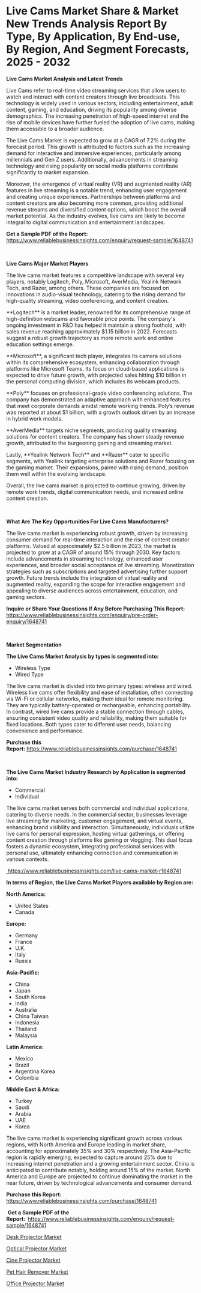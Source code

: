 <p><h1>Live Cams Market Share & Market New Trends Analysis Report By Type, By Application, By End-use, By Region, And Segment Forecasts, 2025 - 2032</h1></p><p><strong>Live Cams Market Analysis and Latest Trends</strong></p>
<p><p>Live Cams refer to real-time video streaming services that allow users to watch and interact with content creators through live broadcasts. This technology is widely used in various sectors, including entertainment, adult content, gaming, and education, driving its popularity among diverse demographics. The increasing penetration of high-speed internet and the rise of mobile devices have further fueled the adoption of live cams, making them accessible to a broader audience.</p><p>The Live Cams Market is expected to grow at a CAGR of 7.2% during the forecast period. This growth is attributed to factors such as the increasing demand for interactive and immersive experiences, particularly among millennials and Gen Z users. Additionally, advancements in streaming technology and rising popularity on social media platforms contribute significantly to market expansion. </p><p>Moreover, the emergence of virtual reality (VR) and augmented reality (AR) features in live streaming is a notable trend, enhancing user engagement and creating unique experiences. Partnerships between platforms and content creators are also becoming more common, providing additional revenue streams and diversified content options, which boost the overall market potential. As the industry evolves, live cams are likely to become integral to digital communication and entertainment landscapes.</p></p>
<p><strong>Get a Sample PDF of the Report:&nbsp;</strong> <a href="https://www.reliablebusinessinsights.com/enquiry/request-sample/1648741?utm_campaign=1877&utm_medium=2&utm_source=Github&utm_content=ia&utm_term=04042025&utm_id=live-cams">https://www.reliablebusinessinsights.com/enquiry/request-sample/1648741</a></p>
<p>&nbsp;</p>
<p><strong>Live Cams Major Market Players</strong></p>
<p><p>The live cams market features a competitive landscape with several key players, notably Logitech, Poly, Microsoft, AverMedia, Yealink Network Tech, and Razer, among others. These companies are focused on innovations in audio-visual technology, catering to the rising demand for high-quality streaming, video conferencing, and content creation.</p><p>**Logitech** is a market leader, renowned for its comprehensive range of high-definition webcams and favorable price points. The company's ongoing investment in R&D has helped it maintain a strong foothold, with sales revenue reaching approximately $1.15 billion in 2022. Forecasts suggest a robust growth trajectory as more remote work and online education settings emerge.</p><p>**Microsoft**, a significant tech player, integrates its camera solutions within its comprehensive ecosystem, enhancing collaboration through platforms like Microsoft Teams. Its focus on cloud-based applications is expected to drive future growth, with projected sales hitting $10 billion in the personal computing division, which includes its webcam products.</p><p>**Poly** focuses on professional-grade video conferencing solutions. The company has demonstrated an adaptive approach with enhanced features that meet corporate demands amidst remote working trends. Poly’s revenue was reported at about $1 billion, with a growth outlook driven by an increase in hybrid work models.</p><p>**AverMedia** targets niche segments, producing quality streaming solutions for content creators. The company has shown steady revenue growth, attributed to the burgeoning gaming and streaming market.</p><p>Lastly, **Yealink Network Tech** and **Razer** cater to specific segments, with Yealink targeting enterprise solutions and Razer focusing on the gaming market. Their expansions, paired with rising demand, position them well within the evolving landscape.</p><p>Overall, the live cams market is projected to continue growing, driven by remote work trends, digital communication needs, and increased online content creation.</p></p>
<p>&nbsp;</p>
<p><strong>What Are The Key Opportunities For Live Cams Manufacturers?</strong></p>
<p><p>The live cams market is experiencing robust growth, driven by increasing consumer demand for real-time interaction and the rise of content creator platforms. Valued at approximately $2.5 billion in 2023, the market is projected to grow at a CAGR of around 15% through 2030. Key factors include advancements in streaming technology, enhanced user experiences, and broader social acceptance of live streaming. Monetization strategies such as subscriptions and targeted advertising further support growth. Future trends include the integration of virtual reality and augmented reality, expanding the scope for interactive engagement and appealing to diverse audiences across entertainment, education, and gaming sectors.</p></p>
<p><strong>Inquire or Share Your Questions If Any Before Purchasing This Report:</strong> <a href="https://www.reliablebusinessinsights.com/enquiry/pre-order-enquiry/1648741?utm_campaign=1877&utm_medium=2&utm_source=Github&utm_content=ia&utm_term=04042025&utm_id=live-cams">https://www.reliablebusinessinsights.com/enquiry/pre-order-enquiry/1648741</a></p>
<p>&nbsp;</p>
<p><strong>Market Segmentation</strong></p>
<p><strong>The Live Cams Market Analysis by types is segmented into:</strong></p>
<p><ul><li>Wireless Type</li><li>Wired Type</li></ul></p>
<p><p>The live cams market is divided into two primary types: wireless and wired. Wireless live cams offer flexibility and ease of installation, often connecting via Wi-Fi or cellular networks, making them ideal for remote monitoring. They are typically battery-operated or rechargeable, enhancing portability. In contrast, wired live cams provide a stable connection through cables, ensuring consistent video quality and reliability, making them suitable for fixed locations. Both types cater to different user needs, balancing convenience and performance.</p></p>
<p><strong>Purchase this Report:&nbsp;</strong><a href="https://www.reliablebusinessinsights.com/purchase/1648741?utm_campaign=1877&utm_medium=2&utm_source=Github&utm_content=ia&utm_term=04042025&utm_id=live-cams">https://www.reliablebusinessinsights.com/purchase/1648741</a></p>
<p>&nbsp;</p>
<p><strong>The Live Cams Market Industry Research by Application is segmented into:</strong></p>
<p><ul><li>Commercial</li><li>Individual</li></ul></p>
<p><p>The live cams market serves both commercial and individual applications, catering to diverse needs. In the commercial sector, businesses leverage live streaming for marketing, customer engagement, and virtual events, enhancing brand visibility and interaction. Simultaneously, individuals utilize live cams for personal expression, hosting virtual gatherings, or offering content creation through platforms like gaming or vlogging. This dual focus fosters a dynamic ecosystem, integrating professional services with personal use, ultimately enhancing connection and communication in various contexts.</p></p>
<p><a href="https://www.reliablebusinessinsights.com/live-cams-market-r1648741?utm_campaign=1877&utm_medium=2&utm_source=Github&utm_content=ia&utm_term=04042025&utm_id=live-cams">&nbsp;https://www.reliablebusinessinsights.com/live-cams-market-r1648741</a></p>
<p><strong>In terms of Region, the Live Cams Market Players available by Region are:</strong></p>
<p>
    <p> <strong> North America: </strong>
        <ul>
            <li>United States</li>
            <li>Canada</li>
        </ul>
        </p> 
    <p> <strong> Europe: </strong>
        <ul>
            <li>Germany</li>
            <li>France</li>
            <li>U.K.</li>
            <li>Italy</li>
            <li>Russia</li>
        </ul>
        </p> 
    <p> <strong> Asia-Pacific: </strong>
        <ul>
            <li>China</li>
            <li>Japan</li>
            <li>South Korea</li>
            <li>India</li>
            <li>Australia</li>
            <li>China Taiwan</li>
            <li>Indonesia</li>
            <li>Thailand</li>
            <li>Malaysia</li>
        </ul>
        </p> 
    <p> <strong> Latin America: </strong>
        <ul>
            <li>Mexico</li>
            <li>Brazil</li>
            <li>Argentina Korea</li>
            <li>Colombia</li>
        </ul>
        </p> 
    <p> <strong> Middle East & Africa: </strong>
        <ul>
            <li>Turkey</li>
            <li>Saudi</li>
            <li>Arabia</li>
            <li>UAE</li>
            <li>Korea</li>
        </ul>
    </p>
    </p>
<p><p>The live cams market is experiencing significant growth across various regions, with North America and Europe leading in market share, accounting for approximately 35% and 30% respectively. The Asia-Pacific region is rapidly emerging, expected to capture around 25% due to increasing internet penetration and a growing entertainment sector. China is anticipated to contribute notably, holding around 15% of the market. North America and Europe are projected to continue dominating the market in the near future, driven by technological advancements and consumer demand.</p></p>
<p><strong>Purchase this Report: </strong><a href="https://www.reliablebusinessinsights.com/purchase/1648741?utm_campaign=1877&utm_medium=2&utm_source=Github&utm_content=ia&utm_term=04042025&utm_id=live-cams">https://www.reliablebusinessinsights.com/purchase/1648741</a></p>
<p>&nbsp;<strong>Get a Sample PDF of the Report:&nbsp;&nbsp;</strong><a href="https://www.reliablebusinessinsights.com/enquiry/request-sample/1648741?utm_campaign=1877&utm_medium=2&utm_source=Github&utm_content=ia&utm_term=04042025&utm_id=live-cams">https://www.reliablebusinessinsights.com/enquiry/request-sample/1648741</a></p>
<p><strong></strong></p>
<p><p><a href="https://github.com/busamoleankk/Market-Research-Report-List-1/blob/main/desk-projector-market.md?utm_campaign=1877&utm_medium=2&utm_source=Github&utm_content=ia&utm_term=04042025&utm_id=live-cams">Desk Projector Market</a></p><p><a href="https://github.com/madethkijori/Market-Research-Report-List-1/blob/main/optical-projector-market.md?utm_campaign=1877&utm_medium=2&utm_source=Github&utm_content=ia&utm_term=04042025&utm_id=live-cams">Optical Projector Market</a></p><p><a href="https://github.com/kanetaerkid/Market-Research-Report-List-1/blob/main/cine-projector-market.md?utm_campaign=1877&utm_medium=2&utm_source=Github&utm_content=ia&utm_term=04042025&utm_id=live-cams">Cine Projector Market</a></p><p><a href="https://github.com/leoustolja/Market-Research-Report-List-1/blob/main/pet-hair-remover-market.md?utm_campaign=1877&utm_medium=2&utm_source=Github&utm_content=ia&utm_term=04042025&utm_id=live-cams">Pet Hair Remover Market</a></p><p><a href="https://github.com/cayposshefin/Market-Research-Report-List-1/blob/main/office-projector-market.md?utm_campaign=1877&utm_medium=2&utm_source=Github&utm_content=ia&utm_term=04042025&utm_id=live-cams">Office Projector Market</a></p></p>